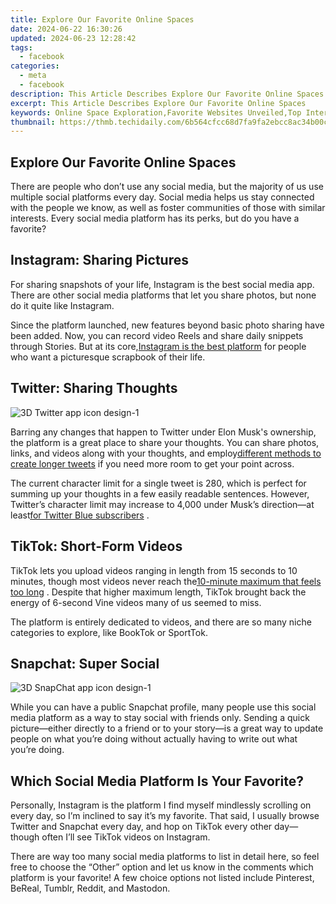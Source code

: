 ```yaml
---
title: Explore Our Favorite Online Spaces
date: 2024-06-22 16:30:26
updated: 2024-06-23 12:28:42
tags:
  - facebook
categories:
  - meta
  - facebook
description: This Article Describes Explore Our Favorite Online Spaces
excerpt: This Article Describes Explore Our Favorite Online Spaces
keywords: Online Space Exploration,Favorite Websites Unveiled,Top Internet Places,Preferred Digital Spots,Best Web Havens,Leading Virtual Locales,Trending Web Destinations
thumbnail: https://thmb.techidaily.com/6b564cfcc68d7fa9fa2ebcc8ac34b00c6e2d610d2ee82b6185002beb469144e3.jpg
---
```


## Explore Our Favorite Online Spaces

 There are people who don’t use any social media, but the majority of us use multiple social platforms every day. Social media helps us stay connected with the people we know, as well as foster communities of those with similar interests. Every social media platform has its perks, but do you have a favorite?

## Instagram: Sharing Pictures

 For sharing snapshots of your life, Instagram is the best social media app. There are other social media platforms that let you share photos, but none do it quite like Instagram.

 Since the platform launched, new features beyond basic photo sharing have been added. Now, you can record video Reels and share daily snippets through Stories. But at its core,[Instagram is the best platform](https://www.makeuseof.com/reasons-why-instagram-best-social-media-app/) for people who want a picturesque scrapbook of their life.

## Twitter: Sharing Thoughts

![3D Twitter app icon design-1](https://static1.makeuseofimages.com/wordpress/wp-content/uploads/2023/02/3d-twitter-app-icon-design-1.jpg)

 Barring any changes that happen to Twitter under Elon Musk's ownership, the platform is a great place to share your thoughts. You can share photos, links, and videos along with your thoughts, and employ[different methods to create longer tweets](https://www.makeuseof.com/tag/tools-writing-longer-tweets/) if you need more room to get your point across.

 The current character limit for a single tweet is 280, which is perfect for summing up your thoughts in a few easily readable sentences. However, Twitter’s character limit may increase to 4,000 under Musk’s direction—at least[for Twitter Blue subscribers](https://www.makeuseof.com/what-is-twitter-blue/) .

## TikTok: Short-Form Videos

 TikTok lets you upload videos ranging in length from 15 seconds to 10 minutes, though most videos never reach the[10-minute maximum that feels too long](https://www.makeuseof.com/10-minute-videos-tiktok-too-long/) . Despite that higher maximum length, TikTok brought back the energy of 6-second Vine videos many of us seemed to miss.

 The platform is entirely dedicated to videos, and there are so many niche categories to explore, like BookTok or SportTok.

## Snapchat: Super Social

![3D SnapChat app icon design-1](https://static1.makeuseofimages.com/wordpress/wp-content/uploads/2023/02/3d-snapchat-app-icon-design-1.jpg)

 While you can have a public Snapchat profile, many people use this social media platform as a way to stay social with friends only. Sending a quick picture—either directly to a friend or to your story—is a great way to update people on what you’re doing without actually having to write out what you’re doing.

## Which Social Media Platform Is Your Favorite?

 Personally, Instagram is the platform I find myself mindlessly scrolling on every day, so I’m inclined to say it’s my favorite. That said, I usually browse Twitter and Snapchat every day, and hop on TikTok every other day—though often I’ll see TikTok videos on Instagram.

 There are way too many social media platforms to list in detail here, so feel free to choose the “Other” option and let us know in the comments which platform is your favorite! A few choice options not listed include Pinterest, BeReal, Tumblr, Reddit, and Mastodon.


<ins class="adsbygoogle"
     style="display:block"
     data-ad-format="autorelaxed"
     data-ad-client="ca-pub-7571918770474297"
     data-ad-slot="1223367746"></ins>



<ins class="adsbygoogle"
     style="display:block"
     data-ad-client="ca-pub-7571918770474297"
     data-ad-slot="8358498916"
     data-ad-format="auto"
     data-full-width-responsive="true"></ins>

